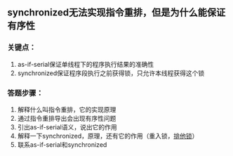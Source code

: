 ## synchronized无法实现指令重排，但是为什么能保证有序性

### 关键点：

1. as-if-serial保证单线程下的程序执行结果的准确性
2. synchronized保证程序段执行之前获得锁，只允许本线程获得这个锁

### 答题步骤：

1. 解释什么叫指令重排，它的实现原理
2. 通过指令重排导出会出现有序性问题
3. 引出as-if-serial语义，说出它的作用
4. 解释一下synchronized，原理，还有它的作用（重入锁，<u>排他锁</u>）
5. 联系as-if-serial和synchronized
